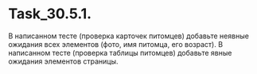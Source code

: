 # Task_30.5.1.
В написанном тесте (проверка карточек питомцев) добавьте неявные ожидания всех элементов (фото, имя питомца, его возраст). В написанном тесте (проверка таблицы питомцев) добавьте явные ожидания элементов страницы.
